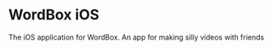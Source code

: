WordBox iOS
==============

The iOS application for WordBox. An app for making silly videos with friends
